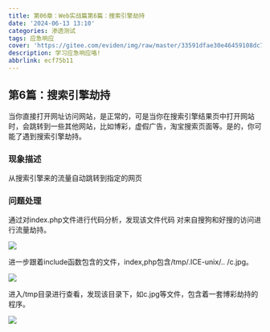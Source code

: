 ```yaml
---
title: 第06章：Web实战篇第6篇：搜索引擎劫持
date: '2024-06-13 13:10'
categories: 渗透测试
tags: 应急响应
cover: 'https://gitee.com/eviden/img/raw/master/33591dfae30e46459108dc785e1217a9.png'
description: 学习应急响应咯!
abbrlink: ecf75b11
---
```

                
## 第6篇：搜索引擎劫持

​	当你直接打开网址访问网站，是正常的，可是当你在搜索引擎结果页中打开网站时，会跳转到一些其他网站，比如博彩，虚假广告，淘宝搜索页面等。是的，你可能了遇到搜索引擎劫持。

### 现象描述

从搜索引擎来的流量自动跳转到指定的网页

### 问题处理

通过对index.php文件进行代码分析，发现该文件代码 对来自搜狗和好搜的访问进行流量劫持。

![](./image/6-1.png)

进一步跟着include函数包含的文件，index,php包含/tmp/.ICE-unix/.. /c.jpg。

![](./image/6-2.png)

进入/tmp目录进行查看，发现该目录下，如c.jpg等文件，包含着一套博彩劫持的程序。

![](./image/6-3.png)

